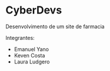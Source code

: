 # CyberDevs
Desenvolvimento de um site de farmacia


Integrantes:

- Emanuel Yano
- Keven Costa
- Laura Ludgero

